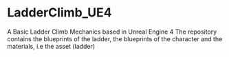 # LadderClimb_UE4
A Basic Ladder Climb Mechanics based in Unreal Engine 4
The repository contains the blueprints of the ladder, the blueprints of the character and the materials, i.e the asset (ladder)
